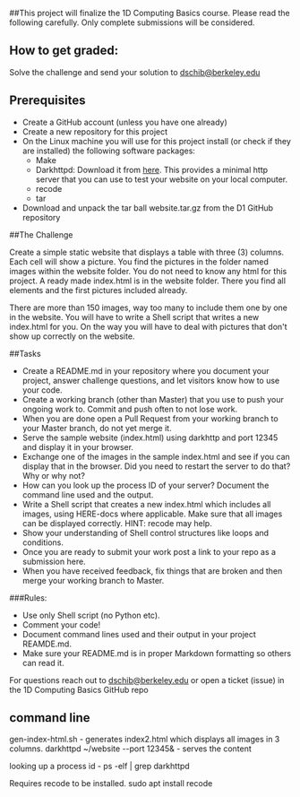 ##This project will finalize the 1D Computing Basics course. Please read the following carefully. Only complete submissions will be considered.

## How to get graded:

Solve the challenge and send your solution to dschib@berkeley.edu

## Prerequisites

* Create a GitHub account (unless you have one already)
* Create a new repository for this project
* On the Linux machine you will use for this project install (or check if they are installed) the following software packages:
    * Make
    * Darkhttpd: Download it from [here](https://unix4lyfe.org/darkhttpd/). This provides a minimal
       http server that you can use to test your website on your local computer.
    * recode
    * tar
* Download and unpack the tar ball website.tar.gz from the D1 GitHub repository

##The Challenge

Create a simple static website that displays a table with three (3) columns. Each cell will show a picture. You find the pictures in the folder named images within the website folder.
You do not need to know any html for this project. A ready made index.html is in the website folder. There you find all elements and the first pictures included already.

There are more than 150 images, way too many to include them one by one in the website. You will have to write a Shell script that writes a new index.html for you. On the way you will have to deal with pictures that don't show up correctly on the website. 

##Tasks

* Create a README.md in your repository where you document your project, answer challenge questions, and let visitors know how to use your code.
* Create a working branch (other than Master) that you use to push your ongoing work to. Commit and push often to not lose work.
* When you are done open a Pull Request from your working branch to your Master branch, do not yet merge it.
* Serve the sample website (index.html) using darkhttp and port 12345 and display it in your browser.
* Exchange one of the images in the sample index.html and see if you can display that in the browser. Did you need to restart the server to do that? Why or why not? 
* How can you look up the process ID of your server? Document the command line used and the output.
* Write a Shell script that creates a new index.html which includes all images, using HERE-docs where applicable. Make sure that all images can be displayed correctly. HINT: recode may help.
* Show your understanding of Shell control structures like loops and conditions.
* Once you are ready to submit your work post a link to your repo as a submission here.
* When you have received feedback, fix things that are broken and then merge your working branch to Master.

###Rules:

* Use only Shell script (no Python etc).
* Comment your code!
* Document command lines used and their output in your project REAMDE.md.
* Make sure your README.md is in proper Markdown formatting so others can read it.

For questions reach out to dschib@berkeley.edu or open a ticket (issue) in the 1D Computing Basics GitHub repo

## command line

gen-index-html.sh - generates index2.html which displays all images in 3 columns.
darkhttpd ~/website --port 12345& - serves the content

looking up a process id - ps -elf | grep darkhttpd

Requires recode to be installed.  sudo apt install recode